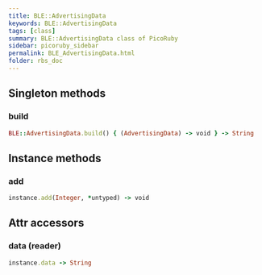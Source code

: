 ```yaml
---
title: BLE::AdvertisingData
keywords: BLE::AdvertisingData
tags: [class]
summary: BLE::AdvertisingData class of PicoRuby
sidebar: picoruby_sidebar
permalink: BLE_AdvertisingData.html
folder: rbs_doc
---
```

## Singleton methods
### build

```ruby
BLE::AdvertisingData.build() { (AdvertisingData) -> void } -> String
```
## Instance methods
### add

```ruby
instance.add(Integer, *untyped) -> void
```
## Attr accessors
### data (reader)
```ruby
instance.data -> String
```
